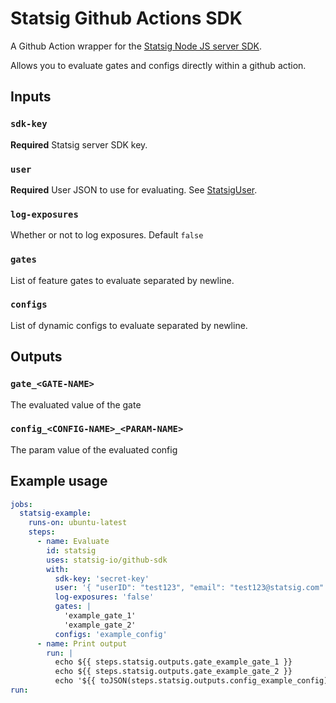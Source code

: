 # Statsig Github Actions SDK

A Github Action wrapper for the [Statsig Node JS server SDK](https://github.com/statsig-io/node-js-server-sdk/).

Allows you to evaluate gates and configs directly within a github action.

## Inputs

### `sdk-key`

**Required** Statsig server SDK key.

### `user`

**Required** User JSON to use for evaluating. See [StatsigUser](https://docs.statsig.com/server/concepts/user).

### `log-exposures`

Whether or not to log exposures. Default `false`

### `gates`

List of feature gates to evaluate separated by newline.

### `configs`

List of dynamic configs to evaluate separated by newline.

## Outputs

### `gate_<GATE-NAME>`

The evaluated value of the gate

### `config_<CONFIG-NAME>_<PARAM-NAME>`

The param value of the evaluated config

## Example usage

```yaml
jobs:
  statsig-example:
    runs-on: ubuntu-latest
    steps:
      - name: Evaluate
        id: statsig
        uses: statsig-io/github-sdk
        with:
          sdk-key: 'secret-key'
          user: '{ "userID": "test123", "email": "test123@statsig.com" }'
          log-exposures: 'false'
          gates: | 
            'example_gate_1'
            'example_gate_2'
          configs: 'example_config'
      - name: Print output
        run: |
          echo ${{ steps.statsig.outputs.gate_example_gate_1 }}
          echo ${{ steps.statsig.outputs.gate_example_gate_2 }}
          echo '${{ toJSON(steps.statsig.outputs.config_example_config) }}'
run: 
```
